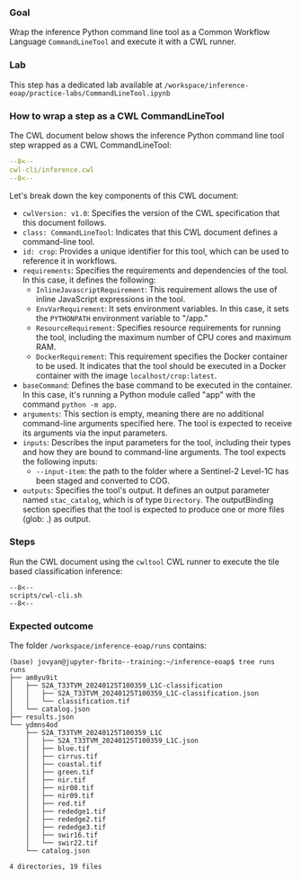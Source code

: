 
### Goal 

Wrap the inference Python command line tool as a Common Workflow Language `CommandLineTool` and execute it with a CWL runner.

### Lab

This step has a dedicated lab available at `/workspace/inference-eoap/practice-labs/CommandLineTool.ipynb`

### How to wrap a step as a CWL CommandLineTool 

The CWL document below shows the inference Python command line tool step wrapped as a CWL CommandLineTool:

```yaml linenums="1" hl_lines="9-12 49-53" title="cwl-cli/inference"
--8<--
cwl-cli/inference.cwl
--8<--
```

Let's break down the key components of this CWL document:

* `cwlVersion: v1.0`: Specifies the version of the CWL specification that this document follows.
* `class: CommandLineTool`: Indicates that this CWL document defines a command-line tool.
* `id: crop`: Provides a unique identifier for this tool, which can be used to reference it in workflows.
* `requirements`: Specifies the requirements and dependencies of the tool. In this case, it defines the following:
    * `InlineJavascriptRequirement`: This requirement allows the use of inline JavaScript expressions in the tool.
    * `EnvVarRequirement`: It sets environment variables. In this case, it sets the `PYTHONPATH` environment variable to "/app."
    * `ResourceRequirement`: Specifies resource requirements for running the tool, including the maximum number of CPU cores and maximum RAM.
    * `DockerRequirement`: This requirement specifies the Docker container to be used. It indicates that the tool should be executed in a Docker container with the image `localhost/crop:latest`.
* `baseCommand`: Defines the base command to be executed in the container. In this case, it's running a Python module called "app" with the command `python -m app`.
* `arguments`: This section is empty, meaning there are no additional command-line arguments specified here. The tool is expected to receive its arguments via the input parameters.
* `inputs`: Describes the input parameters for the tool, including their types and how they are bound to command-line arguments. The tool expects the following inputs:
    * `--input-item`: the path to the folder where a Sentinel-2 Level-1C has been staged and converted to COG.
* `outputs`: Specifies the tool's output. It defines an output parameter named `stac_catalog`, which is of type `Directory`. The outputBinding section specifies that the tool is expected to produce one or more files (glob: .) as output.

### Steps

Run the CWL document using the `cwltool` CWL runner to execute the tile based classification inference:


```console title="terminal"
--8<--
scripts/cwl-cli.sh
--8<--
```

### Expected outcome

The folder `/workspace/inference-eoap/runs` contains: 

```
(base) jovyan@jupyter-fbrito--training:~/inference-eoap$ tree runs
runs
├── am8yu9it
│   ├── S2A_T33TVM_20240125T100359_L1C-classification
│   │   ├── S2A_T33TVM_20240125T100359_L1C-classification.json
│   │   └── classification.tif
│   └── catalog.json
├── results.json
└── ydmns4od
    ├── S2A_T33TVM_20240125T100359_L1C
    │   ├── S2A_T33TVM_20240125T100359_L1C.json
    │   ├── blue.tif
    │   ├── cirrus.tif
    │   ├── coastal.tif
    │   ├── green.tif
    │   ├── nir.tif
    │   ├── nir08.tif
    │   ├── nir09.tif
    │   ├── red.tif
    │   ├── rededge1.tif
    │   ├── rededge2.tif
    │   ├── rededge3.tif
    │   ├── swir16.tif
    │   └── swir22.tif
    └── catalog.json

4 directories, 19 files
```